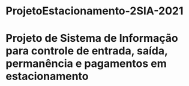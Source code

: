 # ProjetoEstacionamento-2SIA-2021
# Projeto de Sistema de Informação para controle de entrada, saída, permanência e pagamentos em estacionamento
